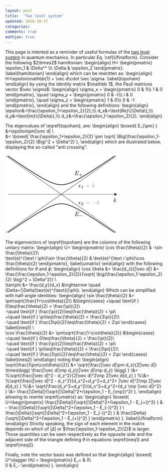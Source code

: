 ```yaml
---
layout: post
title:  "Two level system"
updated: 2018-10-17
categories:
comments: true
mathjax: true
---
```


<div>
This page is intented as a reminder of useful formulas of the <a href="https://en.wikipedia.org/wiki/Two-state_quantum_system">two level system</a> in quantum mechanics. In particular Eq. \ref{Ufinalform}. Consider the following $2\times2$ hamiltonian:
\begin{align}
H=
\begin{pmatrix}
\epsilon_1 & \Delta^* \\\
\Delta & \epsilon_2
\end{pmatrix}.
\label{hamiltonian}
\end{align}
which can be rewritten as:
\begin{align}
H=\epsilon\mathbb{1} + \vec d\cdot \vec \sigma.
\label{topoham}
\end{align}
by using the identity matrix $\mathbb 1$, the Pauli matrices vector $\vec \sigma$:
\begin{align}
\sigma_x = 
\begin{pmatrix}
0 & 1\\\
1 & 0
\end{pmatrix},
\quad
\sigma_y = 
\begin{pmatrix}
0 & -i\\\
i & 0
\end{pmatrix},
\quad
\sigma_z = 
\begin{pmatrix}
1 & 0\\\
0 & -1
\end{pmatrix},
\end{align}
and the following definitions:
\begin{align}
\epsilon&=\frac{\epsilon_1+\epsilon_2}{2},\\\
d_x&=\text{Re}\{\Delta\},\\\
d_y&=\text{Im}\{\Delta\},\\\
d_z&=\frac{\epsilon_1-\epsilon_2}{2}.
\end{align}


The eigenvalues of \eqref{topoham}, are:
\begin{align}
\boxed{
E_{\pm}
}
&=\epsilon\pm|\vec d|
\\\
&=
\boxed{
\frac{\epsilon_1+\epsilon_2}{2} \pm \sqrt{ \Big(\frac{\epsilon_1-\epsilon_2}{2} \Big)^2 + \Delta^2}
},
\end{align}
which are illustrated below, displaying the so-called "anti crossing".

<img class="center" src="/img/anticrossing.png" title="Anti-crossing"  width="360px"/>
<br>

The eigenvectors of \eqref{topoham} are the columns of the following unitary matrix:
\begin{align}
U=
\begin{pmatrix}
\cos \frac{\theta}{2} & -\sin \frac{\theta}{2}\\\
\text{e}^{\text i \phi}\sin \frac{\theta}{2} & \text{e}^{\text i \phi}\cos \frac{\theta}{2}
\end{pmatrix},
\label{umatrix}
\end{align}
with the following definitions for $\theta$ and $\phi$:
\begin{align}
\cos \theta &= \frac{d_z}{|\vec d|} 
&= \frac{\frac{\epsilon_1-\epsilon_2}{2}}{\sqrt{ \big(\frac{\epsilon_1-\epsilon_2}{2} \big)^2 + \Delta^2}}
\\\
\tan\phi &= \frac{d_y}{d_x}
&\rightarrow \quad \Delta=|\Delta|\text{e}^{\text{i}\phi}.
\end{align}
Which can be simplified with half-angle identities:
\begin{align}
\sin \frac{\theta}{2} &= \pm\sqrt{\frac{1+\cos\theta}{2}}
&\begin{cases}
+\quad \text{if } 0\leq\frac{\theta}{2} < \frac{\pi}{2}\\\
-\quad \text{if }  \frac{\pi}{2}\leq\frac{\theta}{2} < \pi\\\
+\quad \text{if } \pi\leq\frac{\theta}{2} < \frac{3\pi}{2}\\\
-\quad \text{if } \frac{3\pi}{2}\leq\frac{\theta}{2} < 2\pi
\end{cases}
\label{ineq1}
\\\
\cos \frac{\theta}{2} &= \pm\sqrt{\frac{1-\cos\theta}{2}}
&\begin{cases}
+\quad \text{if } 0\leq\frac{\theta}{2} < \frac{\pi}{2}\\\
-\quad \text{if }  \frac{\pi}{2}\leq\frac{\theta}{2} < \pi\\\
-\quad \text{if } \pi\leq\frac{\theta}{2} < \frac{3\pi}{2}\\\
+\quad \text{if } \frac{3\pi}{2}\leq\frac{\theta}{2} < 2\pi
\end{cases}
\label{ineq2}
\end{align}
noting that:
\begin{align}
\sqrt{\frac{1\pm\cos\theta}{2}}
&=
\sqrt{\frac{|\vec d|\pm d_z}{2|\vec d|} \times\bigg( \frac{|\vec d|\mp d_z}{|\vec d|\mp d_z} \bigg) }
\\\&=
%\sqrt{\frac{|\vec d|^2 - d_z^2}{2|\vec d|^2\mp 2|\vec d|d_z} }
%\\\&=
%\sqrt{\frac{|\vec d|^2 - d_z^2}{d_x^2+d_y^2+d_z^2+ |\vec d|^2\mp 2|\vec d|d_z} }
%\\\&=
\sqrt{\frac{d_x^2+d_y^2}{d_x^2+d_y^2+(d_z \mp |\vec d|)^2} }
\\\&=
\frac{|\Delta|}{\sqrt{|\Delta|^2+(\epsilon_1 - E_{\mp})^2} }.
\end{align}
allowing to rewrite \eqref{umatrix} as:
\begin{align}
\boxed{
U=\begin{pmatrix}
\frac{|\Delta|}{\sqrt{|\Delta|^2+(\epsilon_1 - E_{+})^2} } 
& - \frac{|\Delta|}{\sqrt{|\Delta|^2+(\epsilon_1 - E_{-})^2} } 
\\\
\frac{\Delta}{\sqrt{|\Delta|^2+(\epsilon_1 - E_{-})^2} } 
&
\frac{\Delta}{\sqrt{|\Delta|^2+(\epsilon_1 - E_{+})^2} } 
\end{pmatrix}
}.
\label{Ufinalform}
\end{align}
Strictly speaking, the sign of each element in the matrix depends on which of 
$|\Delta|$ or $\frac{\epsilon_1-\epsilon_2}{2}$ is larger. Those quantities can be seen respectively as the opposite side and the adjacent side of the triangle defining $\theta$ in equations \eqref{ineq1} and \eqref{ineq2}.

Finally, note the vector basis was defined so that
\begin{align}
\boxed{
U^\dagger HU = 
\begin{pmatrix}
E_+ & 0\\\
0 & E_-
\end{pmatrix}
}.
\end{align}
</div>

